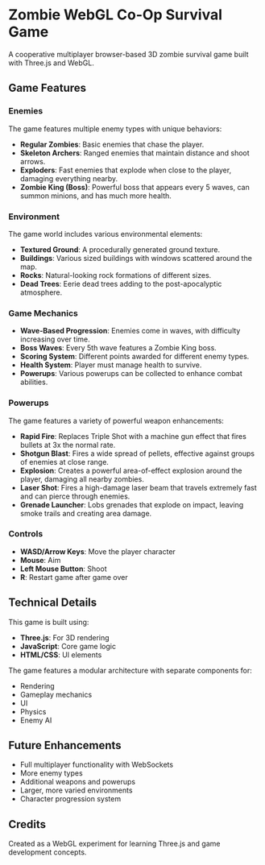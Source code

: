 # Zombie WebGL Co-Op Survival Game

A cooperative multiplayer browser-based 3D zombie survival game built with Three.js and WebGL.

## Game Features

### Enemies
The game features multiple enemy types with unique behaviors:

- **Regular Zombies**: Basic enemies that chase the player.
- **Skeleton Archers**: Ranged enemies that maintain distance and shoot arrows.
- **Exploders**: Fast enemies that explode when close to the player, damaging everything nearby.
- **Zombie King (Boss)**: Powerful boss that appears every 5 waves, can summon minions, and has much more health.

### Environment
The game world includes various environmental elements:

- **Textured Ground**: A procedurally generated ground texture.
- **Buildings**: Various sized buildings with windows scattered around the map.
- **Rocks**: Natural-looking rock formations of different sizes.
- **Dead Trees**: Eerie dead trees adding to the post-apocalyptic atmosphere.

### Game Mechanics

- **Wave-Based Progression**: Enemies come in waves, with difficulty increasing over time.
- **Boss Waves**: Every 5th wave features a Zombie King boss.
- **Scoring System**: Different points awarded for different enemy types.
- **Health System**: Player must manage health to survive.
- **Powerups**: Various powerups can be collected to enhance combat abilities.

### Powerups

The game features a variety of powerful weapon enhancements:

- **Rapid Fire**: Replaces Triple Shot with a machine gun effect that fires bullets at 3x the normal rate.
- **Shotgun Blast**: Fires a wide spread of pellets, effective against groups of enemies at close range.
- **Explosion**: Creates a powerful area-of-effect explosion around the player, damaging all nearby zombies.
- **Laser Shot**: Fires a high-damage laser beam that travels extremely fast and can pierce through enemies.
- **Grenade Launcher**: Lobs grenades that explode on impact, leaving smoke trails and creating area damage.

### Controls

- **WASD/Arrow Keys**: Move the player character
- **Mouse**: Aim
- **Left Mouse Button**: Shoot
- **R**: Restart game after game over

## Technical Details

This game is built using:

- **Three.js**: For 3D rendering
- **JavaScript**: Core game logic
- **HTML/CSS**: UI elements

The game features a modular architecture with separate components for:
- Rendering
- Gameplay mechanics
- UI
- Physics
- Enemy AI

## Future Enhancements

- Full multiplayer functionality with WebSockets
- More enemy types
- Additional weapons and powerups
- Larger, more varied environments
- Character progression system

## Credits

Created as a WebGL experiment for learning Three.js and game development concepts. 